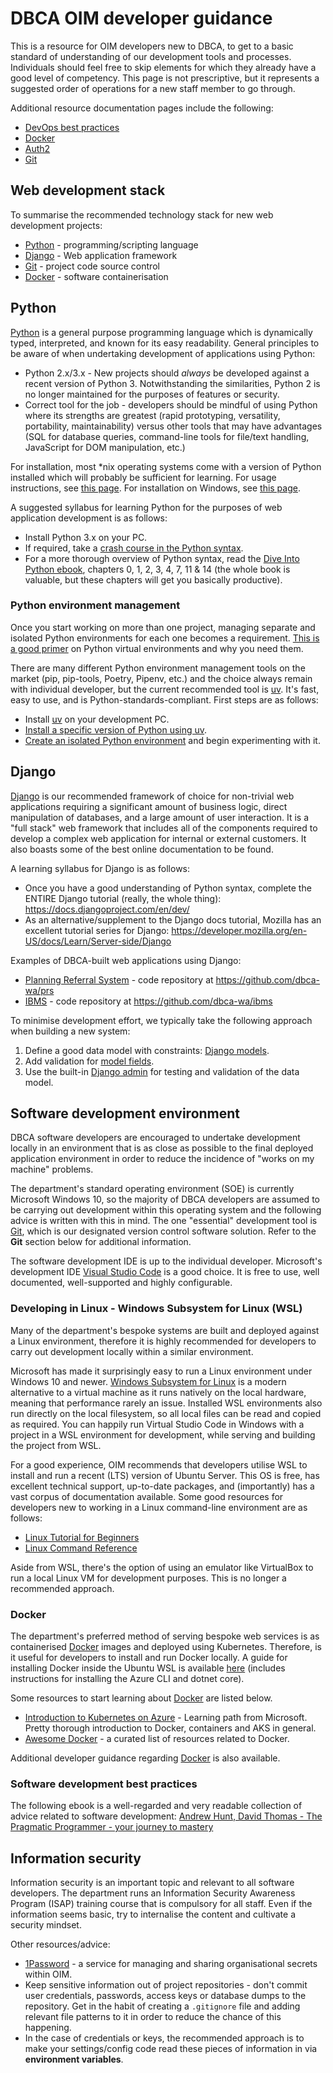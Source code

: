 # DBCA OIM developer guidance

This is a resource for OIM developers new to DBCA, to get to a basic standard of understanding of our development tools and processes. Individuals should feel free to skip elements for which they already have a good level of competency. This page is not prescriptive, but it represents a suggested order of operations for a new staff member to go through.

Additional resource documentation pages include the following:

- [DevOps best practices](/developer-guidance/DevOps)
- [Docker](/developer-guidance/Docker)
- [Auth2](/developer-guidance/Auth2)
- [Git](/developer-guidance/Git)

## Web development stack

To summarise the recommended technology stack for new web development projects:

- [Python](https://www.python.org/) - programming/scripting language
- [Django](https://www.djangoproject.com/) - Web application framework
- [Git](https://git-scm.com/) - project code source control
- [Docker](https://www.docker.com/) - software containerisation

## Python

[Python](https://www.python.org/doc/essays/blurb/) is a general purpose programming language which is dynamically typed, interpreted, and known for its easy readability. General principles to be aware of when undertaking development of applications using Python:

- Python 2.x/3.x - New projects should _always_ be developed against a recent version of Python 3. Notwithstanding the similarities, Python 2 is no longer maintained for the purposes of features or security.
- Correct tool for the job - developers should be mindful of using Python where its strengths are greatest (rapid prototyping, versatility, portability, maintainability) versus other tools that may have advantages (SQL for database queries, command-line tools for file/text handling, JavaScript for DOM manipulation, etc.)

For installation, most \*nix operating systems come with a version of Python installed which will probably be sufficient for learning. For usage instructions, see [this page](https://docs.python.org/3/using/index.html). For installation on Windows, see [this page](https://docs.python.org/3/using/windows.html).

A suggested syllabus for learning Python for the purposes of web application development is as follows:

- Install Python 3.x on your PC.
- If required, take a [crash course in the Python syntax](https://www.freecodecamp.org/news/learning-python-from-zero-to-hero-120ea540b567).
- For a more thorough overview of Python syntax, read the [Dive Into Python ebook](https://diveintopython3.net/), chapters 0, 1, 2, 3, 4, 7, 11 & 14 (the whole book is valuable, but these chapters will get you basically productive).

### Python environment management

Once you start working on more than one project, managing separate and isolated Python environments for each one becomes a requirement. [This is a good primer](https://realpython.com/python-virtual-environments-a-primer/) on Python virtual environments and why you need them.

There are many different Python environment management tools on the market (pip, pip-tools, Poetry, Pipenv, etc.) and the choice always remain with individual developer, but the current recommended tool is [uv](https://docs.astral.sh/uv/). It's fast, easy to use, and is Python-standards-compliant. First steps are as follows:

- Install [uv](https://docs.astral.sh/uv/getting-started/installation/) on your development PC.
- [Install a specific version of Python using uv](https://docs.astral.sh/uv/guides/install-python/).
- [Create an isolated Python environment](https://docs.astral.sh/uv/pip/environments/) and begin experimenting with it.

## Django

[Django](https://www.djangoproject.com/) is our recommended framework of choice for non-trivial web applications requiring a significant amount of business logic, direct manipulation of databases, and a large amount of user interaction. It is a "full stack" web framework that includes all of the components required to develop a complex web application for internal or external customers. It also boasts some of the best online documentation to be found.

A learning syllabus for Django is as follows:

- Once you have a good understanding of Python syntax, complete the ENTIRE Django tutorial (really, the whole thing): <https://docs.djangoproject.com/en/dev/>
- As an alternative/supplement to the Django docs tutorial, Mozilla has an excellent tutorial series for Django: <https://developer.mozilla.org/en-US/docs/Learn/Server-side/Django>

Examples of DBCA-built web applications using Django:

- [Planning Referral System](https://prs.dbca.wa.gov.au) - code repository at <https://github.com/dbca-wa/prs>
- [IBMS](https://ibms.dbca.wa.gov.au) - code repository at <https://github.com/dbca-wa/ibms>

To minimise development effort, we typically take the following approach when building a new system:

1. Define a good data model with constraints: [Django models](https://docs.djangoproject.com/en/dev/ref/models/fields/).
1. Add validation for [model fields](https://docs.djangoproject.com/en/dev/ref/models/instances/#validating-objects).
1. Use the built-in [Django admin](https://docs.djangoproject.com/en/dev/ref/contrib/admin/) for testing and validation of the data model.

## Software development environment

DBCA software developers are encouraged to undertake development locally in an environment that is as close as possible to the final deployed application environment in order to reduce the incidence of "works on my machine" problems.

The department's standard operating environment (SOE) is currently Microsoft Windows 10, so the majority of DBCA developers are assumed to be carrying out development within this operating system and the following advice is written with this in mind. The one "essential" development tool is [Git](https://git-scm.com/), which is our designated version control software solution. Refer to the **Git** section below for additional information.

The software development IDE is up to the individual developer. Microsoft's development IDE [Visual Studio Code](https://code.visualstudio.com/) is a good choice. It is free to use, well documented, well-supported and highly configurable.

### Developing in Linux - Windows Subsystem for Linux (WSL)

Many of the department's bespoke systems are built and deployed against a Linux environment, therefore it is highly recommended for developers to carry out development locally within a similar environment.

Microsoft has made it surprisingly easy to run a Linux environment under Windows 10 and newer. [Windows Subsystem for Linux](https://docs.microsoft.com/en-gb/windows/wsl/install) is a modern alternative to a virtual machine as it runs natively on the local hardware, meaning that performance rarely an issue. Installed WSL environments also run directly on the local filesystem, so all local files can be read and copied as required. You can happily run Virtual Studio Code in Windows with a project in a WSL environment for development, while serving and building the project from WSL.

For a good experience, OIM recommends that developers utilise WSL to install and run a recent (LTS) version of Ubuntu Server. This OS is free, has excellent technical support, up-to-date packages, and (importantly) has a vast corpus of documentation available. Some good resources for developers new to working in a Linux command-line environment are as follows:

- [Linux Tutorial for Beginners](https://ryanstutorials.net/linuxtutorial/)
- [Linux Command Reference](https://perpetualpc.net/srtd_commands_rev.html)

Aside from WSL, there's the option of using an emulator like VirtualBox to run a local Linux VM for development purposes. This is no longer a recommended approach.

### Docker

The department's preferred method of serving bespoke web services is as containerised [Docker](https://www.docker.com/) images and deployed using Kubernetes. Therefore, is it useful for developers to install and run Docker locally. A guide for installing Docker inside the Ubuntu WSL is available [here](https://dev.to/bartr/install-docker-on-windows-subsystem-for-linux-v2-ubuntu-5dl7) (includes instructions for installing the Azure CLI and dotnet core).

Some resources to start learning about [Docker](/Docker.md) are listed below.

- [Introduction to Kubernetes on Azure](https://docs.microsoft.com/en-us/learn/paths/intro-to-kubernetes-on-azure/) - Learning path from Microsoft. Pretty thorough introduction to Docker, containers and AKS in general.
- [Awesome Docker](https://github.com/veggiemonk/awesome-docker) - a curated list of resources related to Docker.

Additional developer guidance regarding [Docker](/developer-guidance/Docker) is also available.

### Software development best practices

The following ebook is a well-regarded and very readable collection of advice related to software development: [Andrew Hunt, David Thomas - The Pragmatic Programmer - your journey to mastery](https://pragprog.com/titles/tpp20/the-pragmatic-programmer-20th-anniversary-edition/)

## Information security

Information security is an important topic and relevant to all software developers. The department runs an Information Security Awareness Program (ISAP) training course that is compulsory for all staff. Even if the information seems basic, try to internalise the content and cultivate a security mindset.

Other resources/advice:

- [1Password](https://1password.com/) - a service for managing and sharing organisational secrets within OIM.
- Keep sensitive information out of project repositories - don't commit user credentials, passwords, access keys or database dumps to the repository. Get in the habit of creating a `.gitignore` file and adding relevant file patterns to it in order to reduce the chance of this happening.
- In the case of credentials or keys, the recommended approach is to make your settings/config code read these pieces of information in via **environment variables**.
